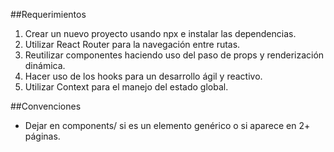 ##Requerimientos

1. Crear un nuevo proyecto usando npx e instalar las dependencias.
2. Utilizar React Router para la navegación entre rutas.
3. Reutilizar componentes haciendo uso del paso de props y renderización dinámica.
4. Hacer uso de los hooks para un desarrollo ágil y reactivo.
5. Utilizar Context para el manejo del estado global.


##Convenciones

- Dejar en components/ si es un elemento genérico o si aparece en 2+ páginas.
